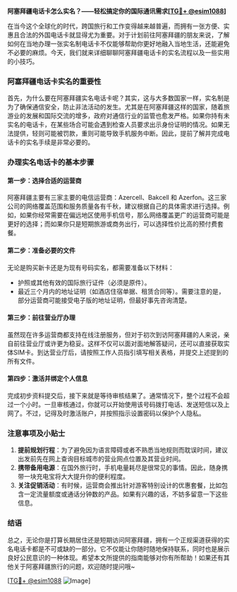 **阿塞拜疆电话卡怎么实名？——轻松搞定你的国际通讯需求[[TG💪+ @esim1088](https://t.me/s/esim1088)]**

在当今这个全球化的时代，跨国旅行和工作变得越来越普遍，而拥有一张方便、实惠且合法的外国电话卡就显得尤为重要。对于计划前往阿塞拜疆的朋友来说，了解如何在当地办理一张实名制电话卡不仅能够帮助你更好地融入当地生活，还能避免不必要的麻烦。今天，我们就来详细聊聊阿塞拜疆电话卡的实名流程以及一些实用的小技巧。

### 阿塞拜疆电话卡实名的重要性

首先，为什么要在阿塞拜疆实名电话卡呢？其实，这与大多数国家一样，实名制是为了确保通信安全，防止非法活动的发生。尤其是在阿塞拜疆这样的国家，随着旅游业的发展和国际交流的增多，政府对通信行业的监管也愈发严格。如果你持有未实名的电话卡，在某些场合可能会遇到检查人员要求出示身份证明的情况。如果无法提供，轻则可能被罚款，重则可能导致手机服务中断。因此，提前了解并完成电话卡的实名手续是非常必要的。

### 办理实名电话卡的基本步骤

#### 第一步：选择合适的运营商
阿塞拜疆主要有三家主要的电信运营商：Azercell、Bakcell 和 Azerfon。这三家公司的网络覆盖范围和服务质量各有千秋，建议根据自己的具体需求进行选择。例如，如果你经常需要在偏远地区使用手机信号，那么网络覆盖更广的运营商可能是更好的选择；而如果你只是短期旅游或商务出行，可以选择性价比高的预付费套餐。

#### 第二步：准备必要的文件
无论是购买新卡还是为现有号码实名，都需要准备以下材料：
- 护照或其他有效的国际旅行证件（必须是原件）。
- 最近三个月内的地址证明（如酒店住宿单据、租赁合同等）。需要注意的是，部分运营商可能接受电子版的地址证明，但最好事先咨询清楚。

#### 第三步：前往营业厅办理
虽然现在许多运营商都支持在线注册服务，但对于初次到访阿塞拜疆的人来说，亲自前往营业厅或许更为稳妥。这样不仅可以面对面地解答疑问，还可以直接获取实体SIM卡。到达营业厅后，请按照工作人员指引填写相关表格，并提交上述提到的所有文件。

#### 第四步：激活并绑定个人信息
完成初步资料提交后，接下来就是等待审核结果了。通常情况下，整个过程不会超过一个小时。一旦审核通过，你就可以开始使用该号码拨打电话、发送短信以及上网了。不过，记得及时激活账户，并按照指示设置密码以保护个人隐私。

### 注意事项及小贴士

1. **提前规划行程**：为了避免因为语言障碍或者不熟悉当地规则而耽误时间，建议出发前先在网上查询目标城市的营业网点位置及其营业时间。
2. **携带备用电源**：在国外旅行时，手机电量耗尽是很常见的事情。因此，随身携带一块充电宝将大大提升你的便利程度。
3. **关注促销活动**：有时候，运营商会推出针对游客特别设计的优惠套餐，比如包含一定流量额度或通话分钟数的产品。如果有兴趣的话，不妨多留意一下这些信息。

### 结语

总之，无论你是打算长期居住还是短期访问阿塞拜疆，拥有一个正规渠道获得的实名电话卡都是不可或缺的一部分。它不仅能让你随时随地保持联系，同时也是展示良好公民意识的一种体现。希望本文所提供的指南能够对你有所帮助！如果还有其他关于阿塞拜疆旅行的问题，欢迎随时提问哦~

[[TG💪+ @esim1088](https://t.me/s/esim1088) ![Image](https://i.postimg.cc/4NQfJmqS/Snipaste-2025-05-13-00-14-12.png)]